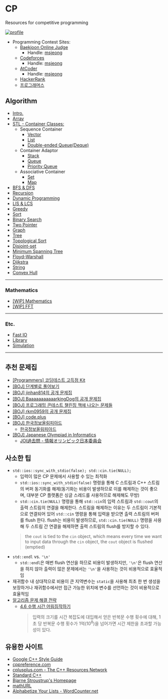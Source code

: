 # CP
Resources for competitive programming

[![profile](http://mazassumnida.wtf/api/v2/generate_badge?boj=msjeong)](https://www.acmicpc.net/user/msjeong)

* Programming Contest Sites:
	* [Baekjoon Online Judge](https://www.acmicpc.net/)
		* Handle: [msjeong](https://www.acmicpc.net/user/msjeong)
	* [Codeforces](https://codeforces.com/)
		* Handle: [msjeong](https://codeforces.com/profile/msjeong)
	* [AtCoder](https://atcoder.jp/)
		* Handle: [msjeong](https://atcoder.jp/users/msjeong)
	* [HackerRank](https://www.hackerrank.com/dashboard/)
    * [프로그래머스](https://programmers.co.kr/)

## Algorithm
* [Intro.](/intro/)
* [Array](/array/)
* [STL - Container Classes:](/stl/)
  * Sequence Container
    * [Vector](/stl/vector/)
    * [List](/stl/list/)
    * [Double-ended Queue(Deque)](/stl/deque/)
  * Container Adaptor
    * [Stack](/stl/stack/)
    * [Queue](/stl/queue/)
    * [Priority Queue](/stl/priority_queue_heap/)
  * Associative Container
    * [Set](/stl/set/)
    * [Map](/stl/map/)
* [BFS & DFS](/bfs_dfs/)
* [Recursion](/recursion/)
* [Dynamic Programming](/dp/)
* [LIS & LCS](/lis_lcs/)
* [Greedy](/greedy/)
* [Sort](/sort/)
* [Binary Search](/binary_search/)
* [Two Pointer](/two_pointer/)
* [Graph](/graph/)
* [Tree](/tree/)
* [Topological Sort](/topological_sort/)
* [Disjoint-set](/disjoint-set/)
* [Minimum Spanning Tree](/mst/)
* [Floyd-Warshall](/floyd-warshall/)
* [Dijkstra](/dijkstra/)
* [String](/string/)
* [Convex Hull](/convex-hull/)
---
### Mathematics
* [[WIP] Mathematics](/math/)
* [[WIP] FFT](/fft)
---
### Etc.
* [Fast IO](./fastio/)
* [Library](/library/)
* [Simulation](/simulation/)
---

## 추천 문제집
* [[Programmers] 코딩테스트 고득점 Kit](https://programmers.co.kr/learn/challenges?tab=algorithm_practice_kit)
* [[BOJ] 단계별로 풀어보기](https://www.acmicpc.net/step)
* [[BOJ] jinhan814의 공개 문제집](https://www.acmicpc.net/workbook/by/jinhan814)
* [[BOJ] BaaaaaaaaaaarkingDog의 공개 문제집](https://www.acmicpc.net/workbook/by/BaaaaaaaaaaarkingDog)
* [[BOJ] 프로그래밍 콘테스트 챌린징 책에 나오는 문제들](https://www.acmicpc.net/workbook/view/4912)
* [[BOJ] rkm0959의 공개 문제집](https://www.acmicpc.net/workbook/by/rkm0959)
* [[BOJ] code.plus](https://www.acmicpc.net/workbook/codeplus)
* [[BOJ] 한국정보올림피아드](https://www.acmicpc.net/category/55)
    * [한국정보올림피아드](https://koi.or.kr/)
* [[BOJ] Japanese Olympiad in Informatics](https://www.acmicpc.net/category/100)
    * [JOI過去問 - 情報オリンピック日本委員会](https://www.ioi-jp.org/problem_archive.php)

## 사소한 팁
* `std::ios::sync_with_stdio(false); std::cin.tie(NULL);`
  * 입력이 많은 CP 문제에서 사용할 수 있는 최적화
  * `std::ios::sync_with_stdio(false)` 명령을 통해 C 스트림과 C++ 스트림의 버퍼 동기화를 해제(동기화는 비용이 발생하므로 이를 해제하는 것이 좋으며, 대부분 CP 플랫폼은 싱글 스레드를 사용하므로 해제해도 무방)
  * `std::cin.tie(NULL)` 명령을 통해 `std::cin`의 입력 스트림과 `std::cout`의 출력 스트림의 연결을 해제한다. 스트림을 해제하는 이유는 두 스트림이 기본적으로 연결되어 있어 `std::cin` 명령을 통해 입력을 받으면 출력 스트림의 버퍼를 flush 한다. flush는 비용이 발생하므로, `std::cin.tie(NULL)` 명령을 사용해 두 스트림 간 연결을 해제하면 출력 스트림의 flush를 방지할 수 있다.
  > the `cout` is tied to the `cin` object, which means every time we want to input data through the `cin` object, the `cout` object is flushed (emptied)
* `std::endl` vs. `'\n'`
  * `std::endl`은 매번 flush 연산을 하므로 비용이 발생하지만, `'\n'`은 flush 연산을 하지 않아 출력이 많은 문제에서는 `'\n'`을 사용하는 것이 비용적으로 효율적임
* 재귀함수 내 상대적으로 비용이 큰 지역변수는 `static`을 사용해 최초 한 번 생성을 보장하거나 재귀함수에서만 접근 가능한 위치에 변수를 선언하는 것이 비용적으로 효율적임
* [알고리즘 문제 해결 전략](https://book.algospot.com/index.html)
    * [4.6 수행 시간 어림짐작하기](https://book.algospot.com/estimation.html)
        > 입력의 크기를 시간 복잡도에 대입해서 얻은 반복문 수행 횟수에 대해, 1초 당 반복문 수행 횟수가 1억(10<sup>8</sup>)을 넘어가면 시간 제한을 초과할 가능성이 있다.

## 유용한 사이트
* [Google C++ Style Guide](https://google.github.io/styleguide/cppguide.html)
* [cppreference.com](https://en.cppreference.com/w/)
* [cplusplus.com - The C++ Resources Network](https://cplusplus.com/)
* [Standard C++](https://isocpp.org/)
* [Bjarne Stroustrup's Homepage](https://www.stroustrup.com/)
* [mathURL](http://mathurl.com/)
* [Alphabetize Your Lists  - WordCounter.net](https://wordcounter.net/alphabetize)

